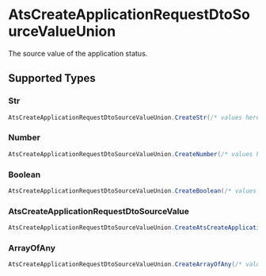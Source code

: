 # AtsCreateApplicationRequestDtoSourceValueUnion

The source value of the application status.


## Supported Types

### Str

```csharp
AtsCreateApplicationRequestDtoSourceValueUnion.CreateStr(/* values here */);
```

### Number

```csharp
AtsCreateApplicationRequestDtoSourceValueUnion.CreateNumber(/* values here */);
```

### Boolean

```csharp
AtsCreateApplicationRequestDtoSourceValueUnion.CreateBoolean(/* values here */);
```

### AtsCreateApplicationRequestDtoSourceValue

```csharp
AtsCreateApplicationRequestDtoSourceValueUnion.CreateAtsCreateApplicationRequestDtoSourceValue(/* values here */);
```

### ArrayOfAny

```csharp
AtsCreateApplicationRequestDtoSourceValueUnion.CreateArrayOfAny(/* values here */);
```
